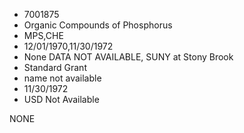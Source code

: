 * 7001875
* Organic Compounds  of Phosphorus
* MPS,CHE
* 12/01/1970,11/30/1972
* None   DATA NOT AVAILABLE, SUNY at Stony Brook
* Standard Grant
*   name not available
* 11/30/1972
* USD Not Available

NONE